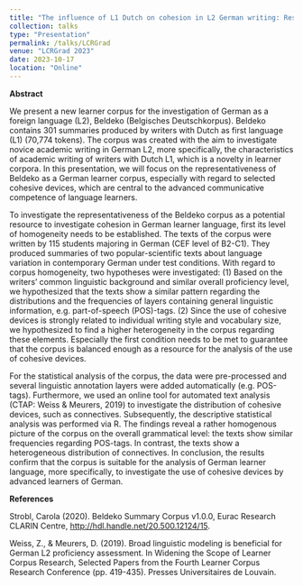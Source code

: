 ```yaml
---
title: "The influence of L1 Dutch on cohesion in L2 German writing: Results from a contrastive corpus- based analysis of L1 and L2 students ́ writing in German "
collection: talks
type: "Presentation"
permalink: /talks/LCRGrad
venue: "LCRGrad 2023"
date: 2023-10-17
location: "Online"
---
```

**Abstract**

We present a new learner corpus for the investigation of German as a foreign language (L2), Beldeko (Belgisches Deutschkorpus). Beldeko contains 301 summaries produced by writers with Dutch as first language (L1) (70,774 tokens). The corpus was created with the aim to investigate novice academic writing in German L2, more specifically, the characteristics of academic writing of writers with Dutch L1, which is a novelty in learner corpora. In this presentation, we will focus on the representativeness of Beldeko as a German learner corpus, especially with regard to selected cohesive devices, which are central to the advanced communicative competence of language learners.

To investigate the representativeness of the Beldeko corpus as a potential resource to investigate cohesion in German learner language, first its level of homogeneity needs to be established. The texts of the corpus were written by 115 students majoring in German (CEF level of B2-C1). They produced summaries of two popular-scientific texts about language variation in contemporary German under test conditions. With regard to corpus homogeneity, two hypotheses were investigated: (1) Based on the writers’ common linguistic background and similar overall proficiency level, we hypothesized that the texts show a similar pattern regarding the distributions and the frequencies of layers containing general linguistic information, e.g. part-of-speech (POS)-tags. (2) Since the use of cohesive devices is strongly related to individual writing style and vocabulary size, we hypothesized to find a higher heterogeneity in the corpus regarding these elements. Especially the first condition needs to be met to guarantee that the corpus is balanced enough as a resource for the analysis of the use of cohesive devices.

For the statistical analysis of the corpus, the data were pre-processed and several linguistic annotation layers were added automatically (e.g. POS-tags). Furthermore, we used an online tool for automated text analysis (CTAP: Weiss & Meurers, 2019) to investigate the distribution of cohesive devices, such as connectives. Subsequently, the descriptive statistical analysis was performed via R. The findings reveal a rather homogenous picture of the corpus on the overall grammatical level: the texts show similar frequencies regarding POS-tags. In contrast, the texts show a heterogeneous distribution of connectives. In conclusion, the results confirm that the corpus is suitable for the analysis of German learner language, more specifically, to investigate the use of cohesive devices by advanced learners of German.

**References**

Strobl, Carola (2020). Beldeko Summary Corpus v1.0.0, Eurac Research CLARIN Centre, http://hdl.handle.net/20.500.12124/15.

Weiss, Z., & Meurers, D. (2019). Broad linguistic modeling is beneficial for German L2 proficiency assessment. In Widening the Scope of Learner Corpus Research, Selected Papers from the Fourth Learner Corpus Research Conference (pp. 419-435). Presses Universitaires de Louvain.